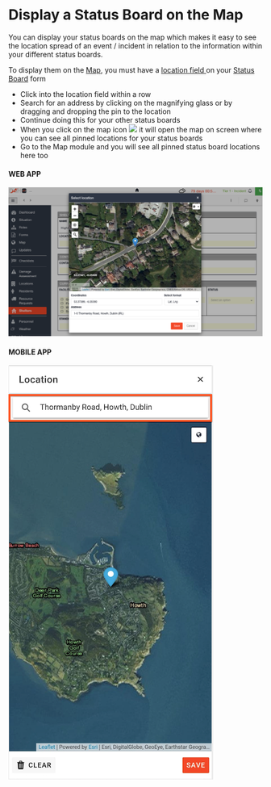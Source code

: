 # Display a Status Board on the Map

You can display your status boards on the map which makes it easy to see the location spread of an event / incident in relation to the information within your different status boards.  
  
To display them on the [Map](./), you must have a [location field ](../templates/form-builder-and-field-types/)on your [Status Board](../status-boards/) form 

* Click into the location field within a row
* Search for an address by clicking on the magnifying glass or by dragging and dropping the pin to the location
* Continue doing this for your other status boards
* When you click on the map icon ![](https://support.d4h.org/desk/file/10157958/image.png) it will open the map on screen where you can see all pinned locations for your status boards
* Go to the Map module and you will see all pinned status board locations here too 

#### WEB APP

![](../../.gitbook/assets/display-a-status-board-on-the-map.png)

#### MOBILE APP 

![](../../.gitbook/assets/display-a-status-board-on-the-map-mobile.png)

